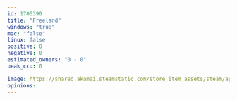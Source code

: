 ```yaml
---
id: 1705390
title: "Freeland"
windows: "true"
mac: "false"
linux: false
positive: 0
negative: 0
estimated_owners: "0 - 0"
peak_ccu: 0

image: https://shared.akamai.steamstatic.com/store_item_assets/steam/apps/1705390/header.jpg?t=1727970433
opinions:
---
```

